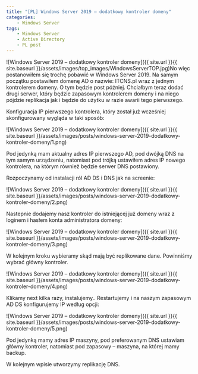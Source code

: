 ```yaml
---
title: "[PL] Windows Server 2019 – dodatkowy kontroler domeny"
categories:
    - Windows Server
tags:
    - Windows Server
    - Active Directory
    - PL post
---
```

![Windows Server 2019 – dodatkowy kontroler domeny]({{ site.url }}{{ site.baseurl }}/assets/images/top_images/WindowsServerTOP.jpg)No więc postanowiłem się trochę pobawić w Windows Server 2019. Na samym początku postawiłem domenę AD o nazwie: ITCNS.pl wraz z jednym kontrolerem domeny. O tym będzie post później. Chciałbym teraz dodać drugi serwer, który będzie zapasowym kontrolerem domeny i na niego pójdzie replikacja jak i będzie do użytku w razie awarii tego pierwszego.

Konfiguracja IP pierwszego kontrolera, który został już wcześniej skonfigurowany wygląda w taki sposób:

![Windows Server 2019 – dodatkowy kontroler domeny]({{ site.url }}{{ site.baseurl }}/assets/images/posts/windows-server-2019-dodatkowy-kontroler-domeny/1.png)

Pod jedynką mam aktualny adres IP pierwszego AD, pod dwójką DNS na tym samym urządzeniu, natomiast pod trójką ustawiłem adres IP nowego kontrolera, na którym również będzie serwer DNS postawiony.

Rozpoczynamy od instalacji ról AD DS i DNS jak na screenie:

![Windows Server 2019 – dodatkowy kontroler domeny]({{ site.url }}{{ site.baseurl }}/assets/images/posts/windows-server-2019-dodatkowy-kontroler-domeny/2.png)

Nastepnie dodajemy nasz kontroler do istniejącej już domeny wraz z loginem i hasłem konta administratora domeny:

![Windows Server 2019 – dodatkowy kontroler domeny]({{ site.url }}{{ site.baseurl }}/assets/images/posts/windows-server-2019-dodatkowy-kontroler-domeny/3.png)

W kolejnym kroku wybieramy skąd mają być replikowane dane. Powinniśmy wybrać główny kontroler.

![Windows Server 2019 – dodatkowy kontroler domeny]({{ site.url }}{{ site.baseurl }}/assets/images/posts/windows-server-2019-dodatkowy-kontroler-domeny/4.png)

Klikamy next kilka razy, instalujemy.. Restartujemy i na naszym zapasowym AD DS konfigurujemy IP według opcji:

![Windows Server 2019 – dodatkowy kontroler domeny]({{ site.url }}{{ site.baseurl }}/assets/images/posts/windows-server-2019-dodatkowy-kontroler-domeny/5.png)

Pod jedynką mamy adres IP maszyny, pod preferowanym DNS ustawiam główny kontroler, natomiast pod zapasowy – maszyna, na której mamy backup.

W kolejnym wpisie utworzymy replikację DNS.
